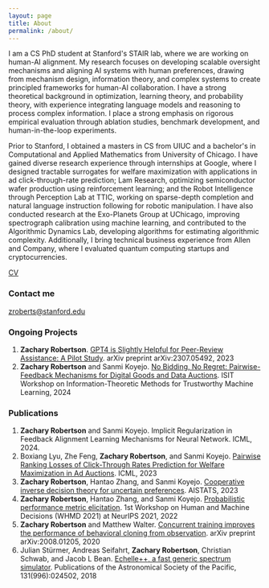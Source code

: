 ```yaml
---
layout: page
title: About
permalink: /about/
---
```

I am a CS PhD student at Stanford's STAIR lab, where we are working on human-AI alignment. My research focuses on developing scalable oversight mechanisms and aligning AI systems with human preferences, drawing from mechanism design, information theory, and complex systems to create principled frameworks for human-AI collaboration. I have a strong theoretical background in optimization, learning theory, and probability theory, with experience integrating language models and reasoning to process complex information. I place a strong emphasis on rigorous empirical evaluation through ablation studies, benchmark development, and human-in-the-loop experiments.

Prior to Stanford, I obtained a masters in CS from UIUC and a bachelor's in Computational and Applied Mathematics from University of Chicago. I have gained diverse research experience through internships at Google, where I designed tractable surrogates for welfare maximization with applications in ad click-through-rate prediction; Lam Research, optimizing semiconductor wafer production using reinforcement learning; and the Robot Intelligence through Perception Lab at TTIC, working on sparse-depth completion and natural language instruction following for robotic manipulation. I have also conducted research at the Exo-Planets Group at UChicago, improving spectrograph calibration using machine learning, and contributed to the Algorithmic Dynamics Lab, developing algorithms for estimating algorithmic complexity. Additionally, I bring technical business experience from Allen and Company, where I evaluated quantum computing startups and cryptocurrencies. 

[CV](https://github.com/zrobertson466920/zrobertson466920.github.io/blob/master/Awesome_CV-3.pdf)

### Contact me

[zroberts@stanford.edu](mailto:zroberts@stanford.edu)

### Ongoing Projects

1. **Zachary Robertson**. [GPT4 is Slightly Helpful for Peer-Review Assistance: A Pilot Study](https://arxiv.org/abs/2307.05492). arXiv preprint arXiv:2307.05492, 2023
2. **Zachary Robertson** and Sanmi Koyejo. [No Bidding, No Regret: Pairwise-Feedback Mechanisms for Digital Goods and Data Auctions](https://arxiv.org/abs/2306.01860). ISIT Workshop on Information-Theoretic Methods for Trustworthy Machine Learning, 2024

### Publications

1. **Zachary Robertson** and Sanmi Koyejo. Implicit Regularization in Feedback Alignment Learning Mechanisms for Neural Network. ICML, 2024.
2. Boxiang Lyu, Zhe Feng, **Zachary Robertson**, and Sanmi Koyejo. [Pairwise Ranking Losses of Click-Through Rates Prediction for Welfare Maximization in Ad Auctions](https://arxiv.org/abs/2306.01799). ICML, 2023
3. **Zachary Robertson**, Hantao Zhang, and Sanmi Koyejo. [Cooperative inverse decision theory for uncertain preferences](https://proceedings.mlr.press/v206/robertson23a.html). AISTATS, 2023
4. **Zachary Robertson**, Hantao Zhang, and Sanmi Koyejo. [Probabilistic performance metric elicitation](https://www.ideals.illinois.edu/items/124609). 1st Workshop
on Human and Machine Decisions (WHMD 2021) at NeurIPS 2021, 2022
5. **Zachary Robertson** and Matthew Walter. [Concurrent training improves the performance of behavioral cloning
from observation](https://arxiv.org/abs/2008.01205). arXiv preprint arXiv:2008.01205, 2020
6. Julian Stürmer, Andreas Seifahrt, **Zachary Robertson**, Christian Schwab, and Jacob L Bean. [Echelle++, a fast
generic spectrum simulator](https://iopscience.iop.org/article/10.1088/1538-3873/aaec2e/meta). Publications of the Astronomical Society of the Pacific, 131(996):024502, 2018
